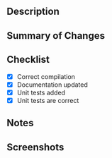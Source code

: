 
## Description

<!-- Add a description of the user story !-->

## Summary of Changes

<!-- Add a brief description of the changes !-->

## Checklist

- [X] Correct compilation
- [X] Documentation updated
- [X] Unit tests added
- [X] Unit tests are correct

## Notes

<!-- Add additional notes !-->

## Screenshots
